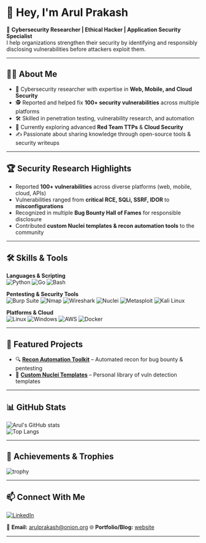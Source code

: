 # 👋 Hey, I'm Arul Prakash  

🔐 **Cybersecurity Researcher | Ethical Hacker | Application Security Specialist**  
I help organizations strengthen their security by identifying and responsibly disclosing vulnerabilities before attackers exploit them.  

---

## 🧑‍💻 About Me  
- 🎯 Cybersecurity researcher with expertise in **Web, Mobile, and Cloud Security**  
- 🕵️ Reported and helped fix **100+ security vulnerabilities** across multiple platforms  
- 🛠️ Skilled in penetration testing, vulnerability research, and automation  
- 🌱 Currently exploring advanced **Red Team TTPs** & **Cloud Security**  
- ✍️ Passionate about sharing knowledge through open-source tools & security writeups  

---

## 🏆 Security Research Highlights  
- Reported **100+ vulnerabilities** across diverse platforms (web, mobile, cloud, APIs)  
- Vulnerabilities ranged from **critical RCE, SQLi, SSRF, IDOR** to **misconfigurations**  
- Recognized in multiple **Bug Bounty Hall of Fames** for responsible disclosure  
- Contributed **custom Nuclei templates & recon automation tools** to the community  

---

## 🛠️ Skills & Tools  

**Languages & Scripting**  
![Python](https://img.shields.io/badge/Python-3776AB?logo=python&logoColor=white)
![Go](https://img.shields.io/badge/Go-00ADD8?logo=go&logoColor=white)
![Bash](https://img.shields.io/badge/Bash-121011?logo=gnu-bash&logoColor=white)

**Pentesting & Security Tools**  
![Burp Suite](https://img.shields.io/badge/Burp_Suite-FF6F00?logo=burp-suite&logoColor=white)
![Nmap](https://img.shields.io/badge/Nmap-00457C?logo=nmap&logoColor=white)
![Wireshark](https://img.shields.io/badge/Wireshark-1679A7?logo=wireshark&logoColor=white)
![Nuclei](https://img.shields.io/badge/Nuclei-2D9CDB?logo=projectdiscovery&logoColor=white)
![Metasploit](https://img.shields.io/badge/Metasploit-1572B6?logo=metasploit&logoColor=white)
![Kali Linux](https://img.shields.io/badge/Kali_Linux-557C94?logo=kali-linux&logoColor=white)

**Platforms & Cloud**  
![Linux](https://img.shields.io/badge/Linux-FCC624?logo=linux&logoColor=black)
![Windows](https://img.shields.io/badge/Windows-0078D6?logo=windows&logoColor=white)
![AWS](https://img.shields.io/badge/AWS-232F3E?logo=amazon-aws&logoColor=white)
![Docker](https://img.shields.io/badge/Docker-2496ED?logo=docker&logoColor=white)

---

## 🚀 Featured Projects  
- 🔍 [**Recon Automation Toolkit**]([https://github.com/yourusername/recon-tool](https://github.com/Arul-Prakash-R/web_recon_tool)) – Automated recon for bug bounty & pentesting  
- 🎯 [**Custom Nuclei Templates**](https://github.com/Arul-Prakash-R/custom-nuclei-templates) – Personal library of vuln detection templates  
<!--- 🧩 [**CTF Writeups**](https://github.com/yourusername/ctf-writeups) – Capture The Flag solutions & notes  -->

---

## 📊 GitHub Stats  

![Arul's GitHub stats](https://github-readme-stats.vercel.app/api?username=Arul-Prakash-R&show_icons=true&theme=dark)  
![Top Langs](https://github-readme-stats.vercel.app/api/top-langs/?username=Arul-Prakash-R&layout=compact&theme=dark)  

---

## 🏅 Achievements & Trophies  

![trophy](https://github-profile-trophy.vercel.app/?username=Arul-Prakash-R&theme=darkhub&margin-w=10&margin-h=10&column=6)

---
<!--
## 👀 Profile Visitors  

![Visitor Count](https://komarev.com/ghpvc/?username=ArulprakashAP01&color=blue&style=flat-square)

---
-->
## 📫 Connect With Me  

[![LinkedIn](https://img.shields.io/badge/LinkedIn-blue?logo=linkedin&logoColor=white)](https://www.linkedin.com/in/arul-prakash-0189b7276/)  

📧 **Email:** arulprakash@onion.org
🌐 **Portfolio/Blog:** [website](https://arulprakash.gt.tc/)

---
